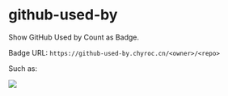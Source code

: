 # github-used-by

Show GitHub Used by Count as Badge.

Badge URL: `https://github-used-by.chyroc.cn/<owner>/<repo>`

Such as:

![](https://github-used-by.chyroc.cn/chyroc/lark)
